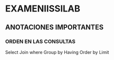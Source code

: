 # EXAMENIISSILAB

## ANOTACIONES IMPORTANTES

### ORDEN EN LAS CONSULTAS
  Select 
  Join
  where
  Group by
  Having
  Order by
  Limit
